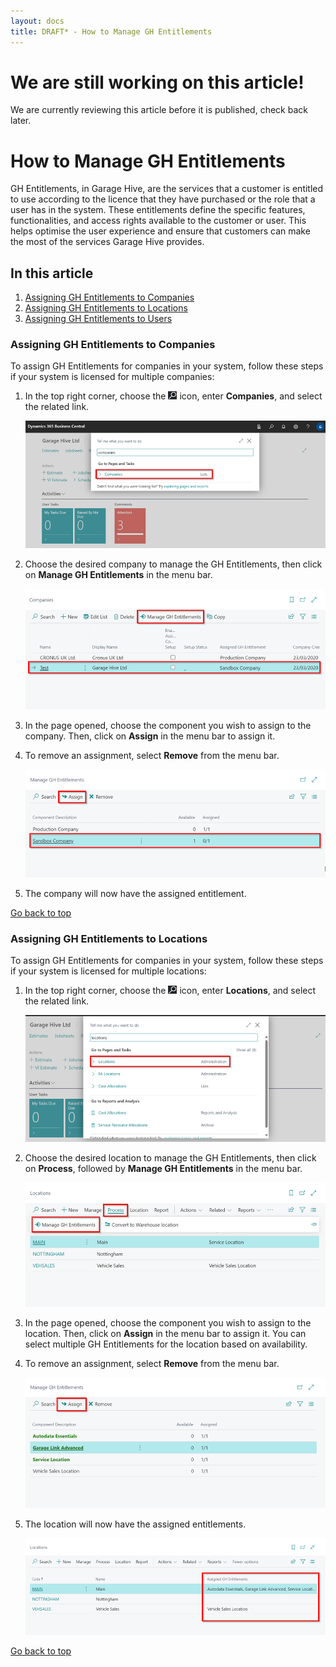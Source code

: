 ```yaml
---
layout: docs
title: DRAFT* - How to Manage GH Entitlements
---
```


<a name="top"></a>

# We are still working on this article!
We are currently reviewing this article before it is published, check back later.

# How to Manage GH Entitlements
GH Entitlements, in Garage Hive, are the services that a customer is entitled to use according to the licence that they have purchased or the role that a user has in the system. These entitlements define the specific features, functionalities, and access rights available to the customer or user. This helps optimise the user experience and ensure that customers can make the most of the services Garage Hive provides.

## In this article
1. [Assigning GH Entitlements to Companies](#assigning-gh-entitlements-to-companies)
2. [Assigning GH Entitlements to Locations](#assigning-gh-entitlements-to-locations)
3. [Assigning GH Entitlements to Users](#assigninggh-entitlements-to-users)

### Assigning GH Entitlements to Companies
To assign GH Entitlements for companies in your system, follow these steps if your system is licensed for multiple companies:
1. In the top right corner, choose the ![](media/search_icon.png) icon, enter **Companies**, and select the related link.

   ![](media/garagehive-gh-entitlement-company1.png)

2. Choose the desired company to manage the GH Entitlements, then click on **Manage GH Entitlements** in the menu bar.

   ![](media/garagehive-gh-entitlement-company2.png)

3. In the page opened, choose the component you wish to assign to the company. Then, click on **Assign** in the menu bar to assign it. 
4. To remove an assignment, select **Remove** from the menu bar.

   ![](media/garagehive-gh-entitlement-company3.png)

5. The company will now have the assigned entitlement.


[Go back to top](#top)

### Assigning GH Entitlements to Locations
To assign GH Entitlements for companies in your system, follow these steps if your system is licensed for multiple locations:
1. In the top right corner, choose the ![](media/search_icon.png) icon, enter **Locations**, and select the related link.

   ![](media/garagehive-gh-entitlement-location1.png)

2. Choose the desired location to manage the GH Entitlements, then click on **Process**, followed by **Manage GH Entitlements** in the menu bar.

   ![](media/garagehive-gh-entitlement-location2.png)

3. In the page opened, choose the component you wish to assign to the location. Then, click on **Assign** in the menu bar to assign it. You can select multiple GH Entitlements for the location based on availability. 
4. To remove an assignment, select **Remove** from the menu bar.

   ![](media/garagehive-gh-entitlement-location3.png)

5. The location will now have the assigned entitlements.

   ![](media/garagehive-gh-entitlement-location4.png)


[Go back to top](#top)